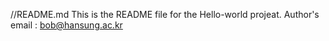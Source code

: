 //README.md
This is the README file for the Hello-world projeat.
Author's email : bob@hansung.ac.kr
